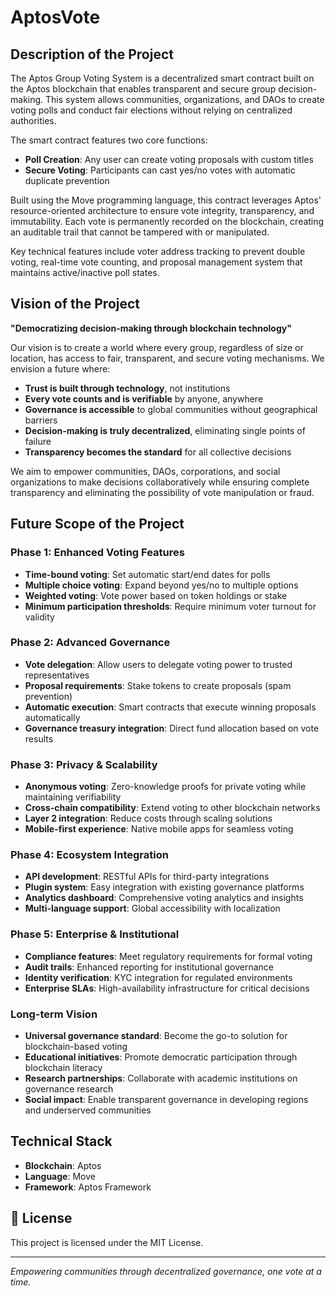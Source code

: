# AptosVote

## Description of the Project

The Aptos Group Voting System is a decentralized smart contract built on the Aptos blockchain that enables transparent and secure group decision-making. This system allows communities, organizations, and DAOs to create voting polls and conduct fair elections without relying on centralized authorities.

The smart contract features two core functions:
- **Poll Creation**: Any user can create voting proposals with custom titles
- **Secure Voting**: Participants can cast yes/no votes with automatic duplicate prevention

Built using the Move programming language, this contract leverages Aptos' resource-oriented architecture to ensure vote integrity, transparency, and immutability. Each vote is permanently recorded on the blockchain, creating an auditable trail that cannot be tampered with or manipulated.

Key technical features include voter address tracking to prevent double voting, real-time vote counting, and proposal management system that maintains active/inactive poll states.

## Vision of the Project

**"Democratizing decision-making through blockchain technology"**

Our vision is to create a world where every group, regardless of size or location, has access to fair, transparent, and secure voting mechanisms. We envision a future where:

- **Trust is built through technology**, not institutions
- **Every vote counts and is verifiable** by anyone, anywhere
- **Governance is accessible** to global communities without geographical barriers  
- **Decision-making is truly decentralized**, eliminating single points of failure
- **Transparency becomes the standard** for all collective decisions

We aim to empower communities, DAOs, corporations, and social organizations to make decisions collaboratively while ensuring complete transparency and eliminating the possibility of vote manipulation or fraud.

## Future Scope of the Project

### Phase 1: Enhanced Voting Features
- **Time-bound voting**: Set automatic start/end dates for polls
- **Multiple choice voting**: Expand beyond yes/no to multiple options
- **Weighted voting**: Vote power based on token holdings or stake
- **Minimum participation thresholds**: Require minimum voter turnout for validity

### Phase 2: Advanced Governance
- **Vote delegation**: Allow users to delegate voting power to trusted representatives
- **Proposal requirements**: Stake tokens to create proposals (spam prevention)
- **Automatic execution**: Smart contracts that execute winning proposals automatically
- **Governance treasury integration**: Direct fund allocation based on vote results

### Phase 3: Privacy & Scalability
- **Anonymous voting**: Zero-knowledge proofs for private voting while maintaining verifiability
- **Cross-chain compatibility**: Extend voting to other blockchain networks
- **Layer 2 integration**: Reduce costs through scaling solutions
- **Mobile-first experience**: Native mobile apps for seamless voting

### Phase 4: Ecosystem Integration
- **API development**: RESTful APIs for third-party integrations
- **Plugin system**: Easy integration with existing governance platforms
- **Analytics dashboard**: Comprehensive voting analytics and insights
- **Multi-language support**: Global accessibility with localization

### Phase 5: Enterprise & Institutional
- **Compliance features**: Meet regulatory requirements for formal voting
- **Audit trails**: Enhanced reporting for institutional governance
- **Identity verification**: KYC integration for regulated environments
- **Enterprise SLAs**: High-availability infrastructure for critical decisions

### Long-term Vision
- **Universal governance standard**: Become the go-to solution for blockchain-based voting
- **Educational initiatives**: Promote democratic participation through blockchain literacy
- **Research partnerships**: Collaborate with academic institutions on governance research
- **Social impact**: Enable transparent governance in developing regions and underserved communities


## Technical Stack
- **Blockchain**: Aptos
- **Language**: Move
- **Framework**: Aptos Framework


## 📄 License
This project is licensed under the MIT License.

---

*Empowering communities through decentralized governance, one vote at a time.*
